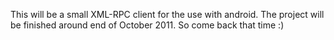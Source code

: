 This will be a small XML-RPC client for the use with android.
The project will be finished around end of October 2011. So come back that time :)
